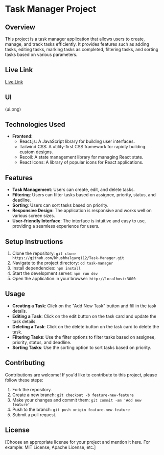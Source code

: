 # Task Manager Project

## Overview

This project is a task manager application that allows users to create, manage, and track tasks efficiently. It provides features such as adding tasks, editing tasks, marking tasks as completed, filtering tasks, and sorting tasks based on various parameters.

## Live Link
[Live Link](https://www.example.com)

## UI

(ui.png)


## Technologies Used

- **Frontend**:
  - React.js: A JavaScript library for building user interfaces.
  - Tailwind CSS: A utility-first CSS framework for rapidly building custom designs.
  - Recoil: A state management library for managing React state.
  - React Icons: A library of popular icons for React applications.

## Features

- **Task Management**: Users can create, edit, and delete tasks.
- **Filtering**: Users can filter tasks based on assignee, priority, status, and deadline.
- **Sorting**: Users can sort tasks based on priority.
- **Responsive Design**: The application is responsive and works well on various screen sizes.
- **User-friendly Interface**: The interface is intuitive and easy to use, providing a seamless experience for users.

## Setup Instructions

1. Clone the repository: `git clone https://github.com/khushhalgarg112/Task-Manager.git`
2. Navigate to the project directory: `cd task-manager`
3. Install dependencies: `npm install`
4. Start the development server: `npm run dev`
5. Open the application in your browser: `http://localhost:3000`

## Usage

- **Creating a Task**: Click on the "Add New Task" button and fill in the task details.
- **Editing a Task**: Click on the edit button on the task card and update the task details.
- **Deleting a Task**: Click on the delete button on the task card to delete the task.
- **Filtering Tasks**: Use the filter options to filter tasks based on assignee, priority, status, and deadline.
- **Sorting Tasks**: Use the sorting option to sort tasks based on priority.

## Contributing

Contributions are welcome! If you'd like to contribute to this project, please follow these steps:

1. Fork the repository.
2. Create a new branch: `git checkout -b feature-new-feature`
3. Make your changes and commit them: `git commit -am 'Add new feature'`
4. Push to the branch: `git push origin feature-new-feature`
5. Submit a pull request.

## License

[Choose an appropriate license for your project and mention it here. For example: MIT License, Apache License, etc.]

